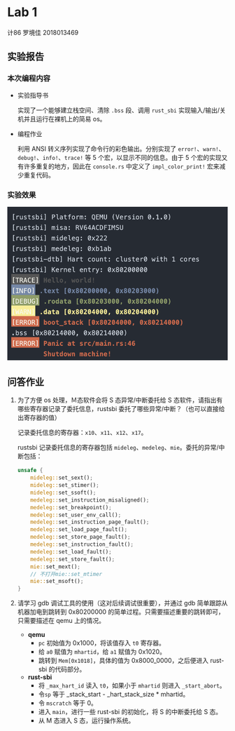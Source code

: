 # Lab 1

计86 罗境佳 2018013469



## 实验报告

### 本次编程内容

-   实验指导书

    实现了一个能够建立栈空间、清除 `.bss` 段、调用 `rust_sbi` 实现输入/输出/关机并且运行在裸机上的简易 os。

-   编程作业

    利用 ANSI 转义序列实现了命令行的彩色输出。分别实现了 `error!`、`warn!`、`debug!`、`info!`、`trace!` 等 5 个宏，以显示不同的信息。由于 5 个宏的实现又有许多重复的地方，因此在 `console.rs` 中定义了 `impl_color_print!` 宏来减少重复代码。

### 实验效果

<img src="./images/color_console.png" alt="color_console" style="zoom:67%;" />



## 问答作业

1.  为了方便 os 处理，Ｍ态软件会将 S 态异常/中断委托给 S 态软件，请指出有哪些寄存器记录了委托信息，rustsbi 委托了哪些异常/中断？（也可以直接给出寄存器的值）

    记录委托信息的寄存器：`x10`、`x11`、`x12`、`x17`。

    rustsbi 记录委托信息的寄存器包括  `mideleg`、`medeleg`、`mie`。委托的异常/中断包括：

    ```rust
    unsafe {
    	mideleg::set_sext();
        mideleg::set_stimer();
    	mideleg::set_ssoft();
        medeleg::set_instruction_misaligned();
        medeleg::set_breakpoint();
        medeleg::set_user_env_call();
        medeleg::set_instruction_page_fault();
        medeleg::set_load_page_fault();
        medeleg::set_store_page_fault();
        medeleg::set_instruction_fault();
        medeleg::set_load_fault();
        medeleg::set_store_fault();
        mie::set_mext();
        // 不打开mie::set_mtimer
        mie::set_msoft();
    }
    ```

    

2.  请学习 gdb 调试工具的使用（这对后续调试很重要），并通过 gdb 简单跟踪从机器加电到跳转到 0x80200000 的简单过程。只需要描述重要的跳转即可，只需要描述在 qemu 上的情况。

    -   **qemu**
        -   `pc` 初始值为 0x1000，将该值存入 `t0` 寄存器。
        -   给 `a0` 赋值为 `mhartid`，给 `a1` 赋值为 0x1020。
        -   跳转到 `Mem[0x1018]`，具体的值为 0x8000_0000，之后便进入 rust-sbi 的代码部分。
    -   **rust-sbi**
        -   将 `_max_hart_id` 读入 `t0`，如果小于 `mhartid` 则进入 `_start_abort`。
        -   令`sp` 等于 _stack\_start - _hart_stack_size * mhartid。
        -   令 `mscratch` 等于 0。
        -   进入 `main`，进行一些 rust-sbi 的初始化，将 S 的中断委托给 S 态。
        -   从 M 态进入 S 态，运行操作系统。


